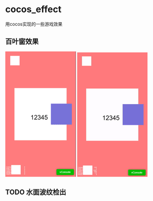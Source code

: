 # cocos_effect 
用cocos实现的一些游戏效果

## 百叶窗效果 ##
![image](https://github.com/a6166231/cocos_effect/blob/main/doc/WindowShades/demo/1.gif)
![image](https://github.com/a6166231/cocos_effect/blob/main/doc/WindowShades/demo/2.gif)

## TODO 水面波纹检出 ##
